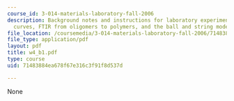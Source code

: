 ```yaml
---
course_id: 3-014-materials-laboratory-fall-2006
description: Background notes and instructions for laboratory experiments on phonon
  curves, FTIR from oligomers to polymers, and the ball and string model.
file_location: /coursemedia/3-014-materials-laboratory-fall-2006/71483884ea678f67e316c3f91f8d537d_w4_b1.pdf
file_type: application/pdf
layout: pdf
title: w4_b1.pdf
type: course
uid: 71483884ea678f67e316c3f91f8d537d

---
```

None